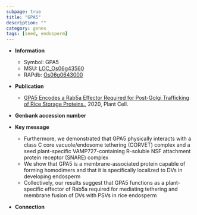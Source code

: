 ```yaml
---
subpage: true
title: "GPA5"
description: ""
category: genes
tags: [seed, endosperm]
---
```


* **Information**  
    + Symbol: GPA5  
    + MSU: [LOC_Os06g43560](http://rice.plantbiology.msu.edu/cgi-bin/ORF_infopage.cgi?orf=LOC_Os06g43560)  
    + RAPdb: [Os06g0643000](http://rapdb.dna.affrc.go.jp/viewer/gbrowse_details/irgsp1?name=Os06g0643000)  

* **Publication**  
    + [GPA5 Encodes a Rab5a Effector Required for Post-Golgi Trafficking of Rice Storage Proteins.](http://www.ncbi.nlm.nih.gov/pubmed?term=GPA5+Encodes+a+Rab5a+Effector+Required+for+Post-Golgi+Trafficking+of+Rice+Storage+Proteins.%5BTitle%5D), 2020, Plant Cell.

* **Genbank accession number**  

* **Key message**  
    + Furthermore, we demonstrated that GPA5 physically interacts with a class C core vacuole/endosome tethering (CORVET) complex and a seed plant-specific VAMP727-containing R-soluble NSF attachment protein receptor (SNARE) complex
    + We show that GPA5 is a membrane-associated protein capable of forming homodimers and that it is specifically localized to DVs in developing endosperm
    + Collectively, our results suggest that GPA5 functions as a plant-specific effector of Rab5a required for mediating tethering and membrane fusion of DVs with PSVs in rice endosperm

* **Connection**  



